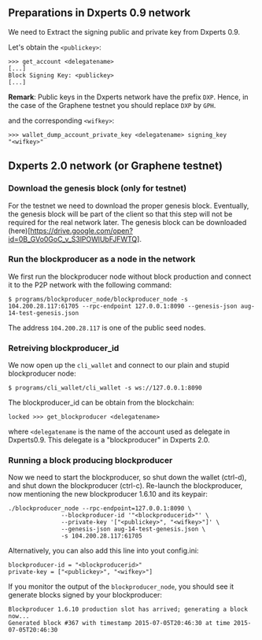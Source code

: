 ## Preparations in Dxperts 0.9 network

We need to Extract the signing public and private key from Dxperts 0.9.

Let's obtain the `<publickey>`:

    >>> get_account <delegatename>
    [...]
    Block Signing Key: <publickey>
    [...]

**Remark**: Public keys in the Dxperts network have the prefix `DXP`. Hence, in the case of the Graphene testnet you should replace `DXP` by `GPH`.

and the corresponding `<wifkey>`:

    >>> wallet_dump_account_private_key <delegatename> signing_key
    "<wifkey>"

## Dxperts 2.0 network (or Graphene testnet)

### Download the genesis block (only for testnet)

For the testnet we need to download the proper genesis block. Eventually, the
genesis block will be part of the client so that this step will not be required
for the real network later. The genesis block can be downloaded (here)[https://drive.google.com/open?id=0B_GVo0GoC_v_S3lPOWlUbFJFWTQ].

### Run the blockproducer as a node in the network

We first run the blockproducer node without block production and connect it to the P2P
network with the following command:

    $ programs/blockproducer_node/blockproducer_node -s 104.200.28.117:61705 --rpc-endpoint 127.0.0.1:8090 --genesis-json aug-14-test-genesis.json

The address `104.200.28.117` is one of the public seed nodes.

### Retreiving blockproducer_id

We now open up the `cli_wallet` and connect to our plain and stupid blockproducer node:

    $ programs/cli_wallet/cli_wallet -s ws://127.0.0.1:8090

The blockproducer_id can be obtain from the blockchain:

    locked >>> get_blockproducer <delegatename>

where `<delegatename` is the name of the account used as delegate in
Dxperts0.9. This delegate is a "blockproducer" in Dxperts 2.0.

### Running a block producing blockproducer

Now we need to start the blockproducer, so shut down the wallet (ctrl-d), and shut
down the blockproducer (ctrl-c). Re-launch the blockproducer, now mentioning the new
blockproducer 1.6.10 and its keypair:

    ./blockproducer_node --rpc-endpoint=127.0.0.1:8090 \
                   --blockproducer-id '"<blockproducerid>"' \
                   --private-key '["<publickey>", "<wifkey>"]' \
                   --genesis-json aug-14-test-genesis.json \
                   -s 104.200.28.117:61705

Alternatively, you can also add this line into yout config.ini:

    blockproducer-id = "<blockproducerid>"
    private-key = ["<publickey>", "<wifkey>"]

If you monitor the output of the `blockproducer_node`, you should see it generate
blocks signed by your blockproducer:

    Blockproducer 1.6.10 production slot has arrived; generating a block now...
    Generated block #367 with timestamp 2015-07-05T20:46:30 at time 2015-07-05T20:46:30
